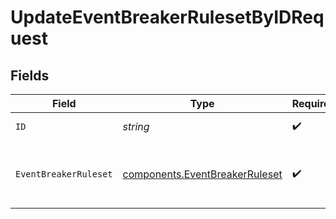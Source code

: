 # UpdateEventBreakerRulesetByIDRequest


## Fields

| Field                                                                            | Type                                                                             | Required                                                                         | Description                                                                      |
| -------------------------------------------------------------------------------- | -------------------------------------------------------------------------------- | -------------------------------------------------------------------------------- | -------------------------------------------------------------------------------- |
| `ID`                                                                             | *string*                                                                         | :heavy_check_mark:                                                               | Unique ID to PATCH                                                               |
| `EventBreakerRuleset`                                                            | [components.EventBreakerRuleset](../../models/components/eventbreakerruleset.md) | :heavy_check_mark:                                                               | Event Breaker Ruleset object to be updated                                       |